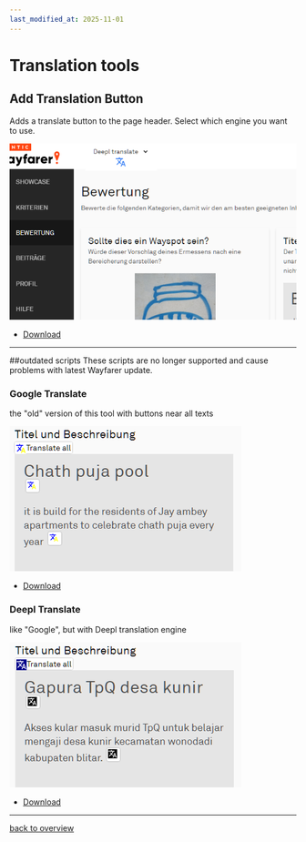 ```yaml
---
last_modified_at: 2025-11-01
---
```


# Translation tools

## Add Translation Button
Adds a translate button to the page header. Select which engine you want to use.

![Translate Header Button](../images/translate-header.png "translation button")
* [Download](../wfes-AddTranslationButtons.user.js)



---

##outdated scripts
These scripts are no longer supported and cause problems with latest Wayfarer update.

### Google Translate
the "old" version of this tool with buttons near all texts

![Google Translate](../images/google-translate.png "Google translation buttons")
* [Download](../wfes-AddTranslationButtonsGoogle.user.js)


### Deepl Translate
like "Google", but with Deepl translation engine

![Deepl Translate](../images/deepl-translate.png "Deepl translation buttons")
* [Download](../wfes-AddTranslationButtonsDeepl.user.js)


---

[back to overview](../english.html)